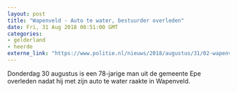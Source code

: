 ```yaml
---
layout: post
title: "Wapenveld - Auto te water, bestuurder overleden"
date: Fri, 31 Aug 2018 08:51:00 GMT
categories: 
- gelderland 
- heerde 
externe_link: "https://www.politie.nl/nieuws/2018/augustus/31/02-wapenveld-auto-te-water-bestuurder-overleden.html"
---
```


Donderdag 30 augustus is een 78-jarige man uit de gemeente Epe overleden nadat hij met zijn auto te water raakte in Wapenveld.
